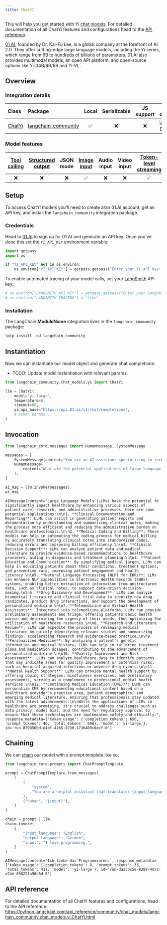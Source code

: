 ```yaml
---
title: ChatYI
---
```


This will help you get started with Yi [chat models](/oss/concepts/chat_models). For detailed documentation of all ChatYi features and configurations head to the [API reference](https://python.langchain.com/api_reference/lanchain_community/chat_models/lanchain_community.chat_models.yi.ChatYi.html).

[01.AI](https://www.lingyiwanwu.com/en), founded by Dr. Kai-Fu Lee, is a global company at the forefront of AI 2.0. They offer cutting-edge large language models, including the Yi series, which range from 6B to hundreds of billions of parameters. 01.AI also provides multimodal models, an open API platform, and open-source options like Yi-34B/9B/6B and Yi-VL.

## Overview
### Integration details


| Class | Package | Local | Serializable | JS support | Package downloads | Package latest |
| :--- | :--- | :---: | :---: |  :---: | :---: | :---: |
| [ChatYi](https://python.langchain.com/api_reference/lanchain_community/chat_models/lanchain_community.chat_models.yi.ChatYi.html) | [langchain_community](https://python.langchain.com/api_reference/community/index.html) | ✅ | ❌ | ❌ | ![PyPI - Downloads](https://img.shields.io/pypi/dm/langchain_community?style=flat-square&label=%20) | ![PyPI - Version](https://img.shields.io/pypi/v/langchain_community?style=flat-square&label=%20) |

### Model features
| [Tool calling](/oss/how-to/tool_calling) | [Structured output](/oss/how-to/structured_output/) | JSON mode | [Image input](/oss/how-to/multimodal_inputs/) | Audio input | Video input | [Token-level streaming](/oss/how-to/chat_streaming/) | Native async | [Token usage](/oss/how-to/chat_token_usage_tracking/) | [Logprobs](/oss/how-to/logprobs/) |
| :---: | :---: | :---: | :---: |  :---: | :---: | :---: | :---: | :---: | :---: |
| ❌ | ❌ | ❌ | ✅ | ❌ | ❌ | ✅ | ❌ | ✅ | ❌ |

## Setup

To access ChatYi models you'll need to create a/an 01.AI account, get an API key, and install the `langchain_community` integration package.

### Credentials

Head to [01.AI](https://platform.01.ai) to sign up for 01.AI and generate an API key. Once you've done this set the `YI_API_KEY` environment variable:


```python
import getpass
import os

if "YI_API_KEY" not in os.environ:
    os.environ["YI_API_KEY"] = getpass.getpass("Enter your Yi API key: ")
```

To enable automated tracing of your model calls, set your [LangSmith](https://docs.smith.langchain.com/) API key:


```python
# os.environ["LANGSMITH_API_KEY"] = getpass.getpass("Enter your LangSmith API key: ")
# os.environ["LANGSMITH_TRACING"] = "true"
```

### Installation

The LangChain __ModuleName__ integration lives in the `langchain_community` package:


```python
%pip install -qU langchain_community
```

## Instantiation

Now we can instantiate our model object and generate chat completions:

- TODO: Update model instantiation with relevant params.


```python
from langchain_community.chat_models.yi import ChatYi

llm = ChatYi(
    model="yi-large",
    temperature=0,
    timeout=60,
    yi_api_base="https://api.01.ai/v1/chat/completions",
    # other params...
)
```

## Invocation



```python
from langchain_core.messages import HumanMessage, SystemMessage

messages = [
    SystemMessage(content="You are an AI assistant specializing in technology trends."),
    HumanMessage(
        content="What are the potential applications of large language models in healthcare?"
    ),
]

ai_msg = llm.invoke(messages)
ai_msg
```



```output
AIMessage(content="Large Language Models (LLMs) have the potential to significantly impact healthcare by enhancing various aspects of patient care, research, and administrative processes. Here are some potential applications:\n\n1. **Clinical Documentation and Reporting**: LLMs can assist in generating patient reports and documentation by understanding and summarizing clinical notes, making the process more efficient and reducing the administrative burden on healthcare professionals.\n\n2. **Medical Coding and Billing**: These models can help in automating the coding process for medical billing by accurately translating clinical notes into standardized codes, reducing errors and improving billing efficiency.\n\n3. **Clinical Decision Support**: LLMs can analyze patient data and medical literature to provide evidence-based recommendations to healthcare providers, aiding in diagnosis and treatment planning.\n\n4. **Patient Education and Communication**: By simplifying medical jargon, LLMs can help in educating patients about their conditions, treatment options, and preventive care, improving patient engagement and health literacy.\n\n5. **Natural Language Processing (NLP) for EHRs**: LLMs can enhance NLP capabilities in Electronic Health Records (EHRs) systems, enabling better extraction of information from unstructured data, such as clinical notes, to support data-driven decision-making.\n\n6. **Drug Discovery and Development**: LLMs can analyze biomedical literature and clinical trial data to identify new drug candidates, predict drug interactions, and support the development of personalized medicine.\n\n7. **Telemedicine and Virtual Health Assistants**: Integrated into telemedicine platforms, LLMs can provide preliminary assessments and triage, offering patients basic health advice and determining the urgency of their needs, thus optimizing the utilization of healthcare resources.\n\n8. **Research and Literature Review**: LLMs can expedite the process of reviewing medical literature by quickly identifying relevant studies and summarizing findings, accelerating research and evidence-based practice.\n\n9. **Personalized Medicine**: By analyzing a patient's genetic information and medical history, LLMs can help in tailoring treatment plans and medication dosages, contributing to the advancement of personalized medicine.\n\n10. **Quality Improvement and Risk Assessment**: LLMs can analyze healthcare data to identify patterns that may indicate areas for quality improvement or potential risks, such as hospital-acquired infections or adverse drug events.\n\n11. **Mental Health Support**: LLMs can provide mental health support by offering coping strategies, mindfulness exercises, and preliminary assessments, serving as a complement to professional mental health services.\n\n12. **Continuing Medical Education (CME)**: LLMs can personalize CME by recommending educational content based on a healthcare provider's practice area, patient demographics, and emerging medical literature, ensuring that professionals stay updated with the latest advancements.\n\nWhile the applications of LLMs in healthcare are promising, it's crucial to address challenges such as data privacy, model bias, and the need for regulatory approval to ensure that these technologies are implemented safely and ethically.", response_metadata={'token_usage': {'completion_tokens': 656, 'prompt_tokens': 40, 'total_tokens': 696}, 'model': 'yi-large'}, id='run-870850bd-e4bf-4265-8730-1736409c0acf-0')
```


## Chaining

We can [chain](/oss/how-to/sequence/) our model with a prompt template like so:


```python
from langchain_core.prompts import ChatPromptTemplate

prompt = ChatPromptTemplate.from_messages(
    [
        (
            "system",
            "You are a helpful assistant that translates {input_language} to {output_language}.",
        ),
        ("human", "{input}"),
    ]
)

chain = prompt | llm
chain.invoke(
    {
        "input_language": "English",
        "output_language": "German",
        "input": "I love programming.",
    }
)
```



```output
AIMessage(content='Ich liebe das Programmieren.', response_metadata={'token_usage': {'completion_tokens': 8, 'prompt_tokens': 33, 'total_tokens': 41}, 'model': 'yi-large'}, id='run-daa3bc58-8289-4d72-a24e-80622fa90d6d-0')
```


## API reference

For detailed documentation of all ChatYi features and configurations, head to the API reference: https://python.langchain.com/api_reference/community/chat_models/langchain_community.chat_models.yi.ChatYi.html
